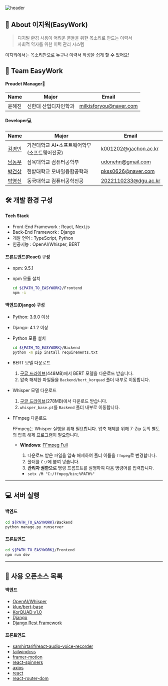 ![header](https://capsule-render.vercel.app/api?type=waving&color=auto&height=300&section=header&text=EASY%20WORK&fontSize=90&animation=fadeIn&fontAlignY=38&desc=목소리로%20만든%20이력서%20,%20"이지웍(EasyWork)"&descAlignY=58&descAlign=62)

## 📃 About 이지웍(EasyWork)
> 디지털 환경 사용이 어려운 분들을 위한 목소리로 만드는 이력서 <br>
> 사회적 약자를 위한 이력 관리 시스템 <br>

이지웍에서는 목소리만으로 누구나 이력서 작성을 쉽게 할 수 있어요!

## 👋 Team EasyWork

#### Proudct Manager🎨
| Name                                         | Major           | Email                |
| -------------------------------------------- | --------------  | -------------------- |
| 윤혜진   | 신한대 산업디자인학과 | milkisforyou@naver.com |

#### Developer💻
| Name                                         | Major            | Email                |
| -------------------------------------------- | --------------  | ----------------------- |
| [김경민](https://github.com/KyeongMin5307)   | 가천대학교 AI•소프트웨어학부(소프트웨어전공)  | k001202@gachon.ac.kr |
| [남동우](https://github.com/udonehn) | 삼육대학교 컴퓨터공학부    | udonehn@gmail.com |
| [박건상](https://github.com/mayrang) | 한밭대학교 모바일융합공학과   | pkss0626@naver.com |
| [박영신](https://github.com/dudtlstm) | 동국대학교 컴퓨터공학전공   | 2022110233@dgu.ac.kr |

## 🛠️ 개발 환경 구성

#### Tech Stack
- Front-End Framework : React, Next.js
- Back-End Framework : Django
- 개발 언어 : TypeScript, Python
- 인공지능 : OpenAI/Whisper, BERT


#### 프론트엔드(React) 구성

- npm: 9.5.1

- npm 모듈 설치

  ```bash
  cd ${PATH_TO_EASYWORK}/Frontend
  npm -i
  ```

#### 백엔드(Django) 구성

- Python: 3.9.0 이상
- Django: 4.1.2 이상

- Python 모듈 설치

  ```bash
  cd ${PATH_TO_EASYWORK}/Backend
  python -m pip install requirements.txt
  ```

- BERT 모델 다운로드
  1. [구글 드라이브](https://drive.google.com/drive/folders/1L9vNo2M6f5SYQU2jz00fQlcW5dY5-nwR?usp=drive_link)(448MB)에서 BERT 모델을 다운로드 받습니다.
  2. 압축 해제한 파일들을 `Backend/bert_korquad` 폴더 내부로 이동합니다.

- Whisper 모델 다운로드
  1.  [구글 드라이브](https://drive.google.com/uc?export=download&id=1u58MG-nl4_pUtMLaTHxJoztpp9YLNQvG)(278MB)에서 다운로드 받습니다.
  2.  `whisper_base.pt`를 `Backend` 폴더 내부로 이동합니다.

- FFmpeg 다운로드

  FFmpeg는 Whisper 실행을 위해 필요합니다. 압축 해제를 위해 7-Zip 등의 별도의 압축 해제 프로그램이 필요합니다.

  - **Windows**: [FFmpeg Full](https://www.gyan.dev/ffmpeg/builds/ffmpeg-git-full.7z)

    1. 다운로드 받은 파일을 압축 해제하여 폴더 이름을 `ffmpeg`로 변경합니다.
    2. 폴더를 `C:/`에 붙여 넣습니다.
    3. **관리자 권한으로** 명령 프롬프트를 실행하여 다음 명령어를 입력합니다.
      - `setx /M "C:/ffmpeg/bin;%PATH%"`
  
---

## 💻 서버 실행

#### 백엔드

  ```bash
  cd ${PATH_TO_EASYWORK}/Backend
  python manage.py runserver
  ```

#### 프론트엔드

  ```bash
  cd ${PATH_TO_EASYWORK}/Frontend
  npm run dev
  ```

---

## 📎 사용 오픈소스 목록

#### 백엔드

- [OpenAI/Whisper](https://github.com/openai/whisper)
- [klue/bert-base](https://huggingface.co/klue/bert-base)
- [KorQUAD v1.0](https://korquad.github.io/)
- [Django](https://github.com/django/django)
- [Django Rest Framework](https://github.com/encode/django-rest-framework)

#### 프론트엔드

- [samhirtarif/react-audio-voice-recorder](https://github.com/samhirtarif/react-audio-recorder)
- [tailwindcss](https://tailwindcss.com/)
- [framer-motion](https://www.npmjs.com/package/framer-motion)
- [react-spinners](https://www.npmjs.com/package/react-spinners)
- [axios](https://axios-http.com/kr/docs/intro)
- [react](https://ko.legacy.reactjs.org/)
- [react-router-dom](https://reactrouter.com/en/main)
